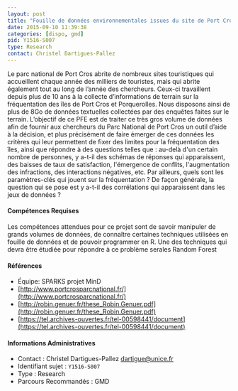 ```yaml
---
layout: post
title: "Fouille de données environnementales issues du site de Port Cros"
date: 2015-09-10 11:39:38
categories: [dispo, gmd]
pid: Y1516-S007
type: Research
contact: Christel Dartigues-Pallez
---
```

       
Le parc national de Port Cros abrite de nombreux sites touristiques qui accueillent chaque année des milliers de touristes, mais qui abrite également tout au long de l’année des chercheurs. Ceux-ci travaillent depuis plus de 10 ans à la collecte d’informations de terrain sur la fréquentation des îles de Port Cros et Porquerolles. Nous disposons ainsi de plus de 8Go de données textuelles collectées par des enquêtes faites sur le terrain.
L’objectif de ce PFE est de traiter ce très gros volume de données afin de fournir aux chercheurs du Parc National de Port Cros un outil d’aide à la décision, et plus précisément de faire émerger de ces données les critères qui leur permettent de fixer des limites pour la fréquentation des îles, ainsi que répondre à des questions telles que : au-delà d'un certain nombre de personnes, y a-t-il des schémas de réponses qui apparaissent, des baisses de taux de satisfaction, l'émergence de conflits, l'augmentation des infractions, des interactions négatives, etc. Par ailleurs, quels sont les paramètres-clés qui jouent sur la fréquentation ? De façon générale, la question qui se pose est y a-t-il des corrélations qui apparaissent dans les jeux de données ?

#### Compétences Requises
Les compétences attendues pour ce projet sont de savoir manipuler de grands volumes de données, de connaître certaines techniques utilisées en fouille de données et de pouvoir programmer en R. Une des techniques qui devra être étudiée pour répondre à ce problème serales Random Forest


#### Références

  * Équipe: SPARKS projet MinD
  * [http://www.portcrosparcnational.fr/](http://www.portcrosparcnational.fr/)
  * [http://robin.genuer.fr/these_Robin.Genuer.pdf](http://robin.genuer.fr/these_Robin.Genuer.pdf)
  * [https://tel.archives-ouvertes.fr/tel-00598441/document](https://tel.archives-ouvertes.fr/tel-00598441/document)

#### Informations Administratives
  * Contact : Christel Dartigues-Pallez <dartigue@unice.fr>
  * Identifiant sujet : `Y1516-S007`
  * Type : Research
  * Parcours Recommandés : GMD
     